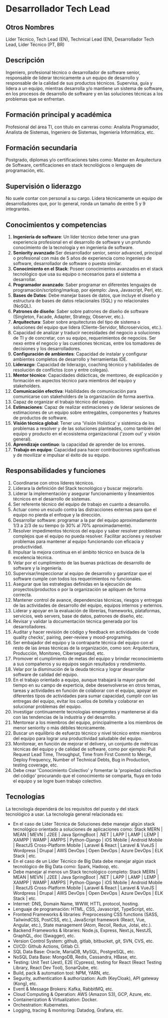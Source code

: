 # Desarrollador Tech Lead

## Otros Nombres

Líder Técnico, Tech Lead (EN), Technical Lead (EN),  Desarrollador Tech Lead, Líder Técnico (PT, BR)

## Descripción

Ingeniero, profesional técnico o desarrollador de software senior, responsable de liderar técnicamente a un equipo de desarrollo y responsable de la calidad de sus productos técnicos. Supervisa, guía y lidera a un equipo, mientras desarrolla y/o mantiene un sistema de software, en los procesos de desarrollo de software y en las soluciones técnicas a los problemas que se enfrentan. 

## Formación principal y académica

Profesional del área TI, con título en carreras como: Analista Programador, Analista de Sistemas, Ingeniero de Sistemas, Ingeniería Informática, etc. 

## Formación secundaria

Postgrado, diplomas y/o certificaciones tales como: Master en Arquitectura de Software, certificaciones en stack tecnológicos o lenguajes de programación, etc. 

## Supervisión o liderazgo

No suele contar con personal a su cargo. Lidera técnicamente un equipo de desarrolladores que, por lo general, ronda un tamaño de entre 5 y 9 integrantes. 

## Conocimientos y competencias

1. **Ingeniería de software**: Un líder técnico debe tener una gran experiencia profesional en el desarrollo de software y un profundo conocimiento de la tecnología y en ingeniería de software.
2. **Seniority avanzado**:Ser desarrollador senior, senior advanced, principal o profesional con más de 5 años de experiencia como ingeniero de software, desarrollador de software o puesto similar.
3. **Conocimiento en el Stack**: Poseer conocimientos avanzados en el stack tecnológico que usa su equipo o necesarios para el sistema a desarrollar. 
4. **Programador avanzado**: Saber programar en diferentes lenguajes de programación/scripting/markup, por ejemplo: Java, Javascript, Perl, etc. 
5. **Bases de Datos**: Debe manejar bases de datos, que incluye el diseño y estructura de bases de datos relacionales (SQL) y no relacionales (NoSQL). 
6. **Patrones de diseño**: Saber sobre patrones de diseño de software (Singleton, Facade, Adapter, Strategy, Observer, etc.). 
7. **Arquitectura**: Saber sobre arquitecturas del tipo de sistema o soluciones del equipo que lidera (Cliente-Servidor, Microservicios, etc.). 
8. Capacidad de analizar y traducir necesidades del negocio a soluciones de TI y de concretar, con su equipo, requerimientos de negocios. Ser nexo entre el negocio y las cuestiones técnicas, entre los tomadores de decisiones y los desarrolladores.
9. **Configuración de ambientes**: Capacidad de instalar y configurar ambientes completos de desarrollo y herramientas IDE.  
10. **Liderazgo**: Capacidad de liderazgo, coaching técnico y habilidades de resolución de conflictos (con y entre colegas). 
11. **Mentor técnico**: Capacidades didácticas, de mentoreo, de explicación y formación en aspectos técnico para miembros del equipo y stakeholders. 
12. **Comunicación efectiva**: Habilidades de comunicación para comunicarse con stakeholders de la organización de forma asertiva. 
13. Capaz de organizar el trabajo técnico del equipo.
14. **Estimaciones**: Capaz de realizar estimaciones y de liderar sesiones de estimaciones de un equipo sobre entregables, componentes y features de productos de software.
15. **Visión técnica global**: Tener una 'Visión Holística' y sistémica de los problemas a resolver y de las soluciones planteades, como también del equipo y producto en el ecosistema organizacional ('zoom out' y visión general).
16. **Aprendizaje continuo**:  la capacidad de aprender de los errores.
17. **Trabajo en equipo**: Capacidad para hacer contribuciones significativas y de movilizar e impulsar el éxito de su equipo.

## Responsabilidades y funciones

1.	Coordinarse con otros líderes técnicos.
2.	Liderara la definición del Stack tecnológico y buscar mejorarlo.
3.	Liderar la implementación y asegurar funcionamiento y lineamientos técnicos en el desarrollo de sistemas.
4.	Ser referente técnico del equipo de trabajo en cuanto a desarrollo. 
5.	Actuar como un escudo contra las distracciones externas para que el equipo no pierda el enfoque y la dirección.
6.	Desarrollar software: programar a la par del equipo aproximadamente 1/3 a 2/3 de su tiempo (o 30% al 70% aproximadamente).
7.	Resolver impedimentos técnicos del equipo y saber resolver problemas complejos que el equipo no pueda resolver. Facilitar acciones y resolver problemas para mantener al equipo funcionando con eficacia y productividad.
8.	Impulsar la mejora continua en el ámbito técnico en busca de la excelencia técnica.
9.	Velar por el cumplimiento de las buenas prácticas de desarrollo de software y la ingeniería.
10.	Supervisar/inspeccionar al equipo de desarrollo y garantizar que el software cumple con todos los requerimientos no funcionales.
11.	Asegurar que las estrategias definidas en la ejecución de proyectos/productos o por la organización se apliquen de forma correcta.
12.	Mantener control de avance, dependencias técnicas, riesgos y entregas de las actividades de desarrollo del equipo, equipos internos y externos.
13.	Liderar y apoyar en la evaluación de librerías, frameworks, plataformas, servicios, web servers, base de datos, patrones de diseño, etc.
14.	Revisar y validar la documentación técnica generada por los desarrolladores.
15.	Auditar y hacer revisión de código y feedback en actividades de 'code quality checks', pairing, peer-review y mood-programing.
16.	Ser embajador del equipo y la contraparte técnica del equipo con el resto de las áreas técnicas de la organización, como son: Arquitectura, Producción, Monitoreo, Ciberseguridad, etc.
17.	Promover el cumplimiento de metas del equipo y brindar reconocimiento a sus compañeros y su equipos según resultados y rendimiento.
18.	Velar por la disminución de la deuda técnica y lograr desarrollar software de calidad del equipo.
19. En el trabajo orientado a equipo, aunque trabajará la mayor parte del tiempo en su campo de experticia, debe desenvolverse en otros temas, tareas y actividades en función de colaborar con el equipo, apoyar en diferentes tipos de actividades para sumar capacidad, cumplir con las entregas del equipo, evitar los cuellos de botella y colaborar en solucionar problemas del equipo. 
20. Investigar continuamente tecnologías emergentes y mantenerse al día con las tendencias de la industria y del desarrollo.
21. Mentorear a los miembros del equipo, principalmente a los miembros de menor seniority o más débiles técnicamente.
22. Buscar un equilibrio de esfuerzo técnico y nivel técnico entre miembros del equipo para lograr una productividad saludable del equipo. 
23. Monitorear, en función de mejorar el delivery, un conjunto de métricas técnicas del equipo y de calidad de software, como por ejemplo: Pull Request Lead Time, Throughput, Time from First Commit to Merge, Deploy Frequency, Number of Technical Debts, Bug in Production, testing coverage, etc.
24. Debe crear 'Conocimiento Colectivo' y fomentar la 'propiedad colectiva del código' procurando que el conocimiento se comparta, fluya en todo el equipo y se logre buen trabajo colectivo.

## Tecnologías

La tecnología dependerá de los requisitos del puesto y del stack tecnológico a usar. La tecnología general relacionada es:

- En el caso de Líder Técnica de Soluciones debe manejar algún stack tecnológico orientado a soluciones de aplicaciones como: Stack MERN | MEAN | MEVN | J2EE | Java SpringBoot | .NET | LAPP | LAMP | LEMP | XAMPP | WAMP | AMPPS | Python-Django | iOS Mobile | Android Mobile | ReactJS Cross-Platform Mobile | Laravel & React | Laravel & VueJS | Wordpress | Drupal | AWS DevOps | Open DevOps | Azure DevOps | ELK Stack | etc. 
- En el caso de un Líder Técnico de Big Data debe manejar algún stack tecnológico de Big Data como: Spark, Hadoop, etc. 
- Debe manejar al menos un Stack tecnológico completo: Stack MERN | MEAN | MEVN | J2EE | Java SpringBoot | .NET | LAPP | LAMP | LEMP | XAMPP | WAMP | AMPPS | Python-Django | iOS Mobile | Android Mobile | ReactJS Cross-Platform Mobile | Laravel & React | Laravel & VueJS | Wordpress | Drupal | AWS DevOps | Open DevOps | Azure DevOps | ELK Stack | etc. 
- Internet: DNS, Domain Name, WWW, HTTL protocol, hosting.
- Lenguaje de programación: HTML, CSS, Javascript, TypeScript, etc.
- Frontend Frameworks & libraries: Preprocessing CSS functions (SASS, TailwindCSS, PostCSS, etc.), JavaScript framework (React, Vue, Angular, etc.), State management (Atom, Recoil, Redux, Jotai, etc.).
- Backend Frameworks & libraries: Node.js, Express, Next.js, NestJS, GraphQL, doc (Swagger), etc.
- Version Control System: github, gitlab, bitbucket, git, SVN, CVS, etc.
- CI/CD: Github Actions, Gitlab CI.
- SQL Data Base: Oracle, MariaDB, MySQL, PostgreSQL, etc.
- NoSQL Data Base: MongoDB, Redis, Cassandra, HBase, etc.
- Testing: Unit Test (Jest), E2E (Cypress), testing for React (React Testing Library, React Dev Tool), SonarQube, etc.
- Build, pack & automation tool: NPM, YARN, etc.
- Segurity, authentication & authorization: Auth (KeyCloak), API gateway (Kong), etc.
- Event & Message Brokers: Kafka, RabbitMQ, etc. 
- Cloud Computing & Operation: AWS (Amazon S3), GCP, Azure, etc.
- Containerization & Virtualization: Docker.
- Orchestration: Kubernetes.
- Logging, tracing & monitoring: Datadog, Grafana, etc.


